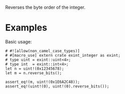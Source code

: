 Reverses the byte order of the integer.

# Examples

Basic usage:

```
# #![allow(non_camel_case_types)]
# #[macro_use] extern crate exint_integer as exint;
# type uint = exint::uint<4>;
# type int  = exint::int<4>;
let n = uint!(0x12345678);
let m = n.reverse_bits();

assert_eq!(m, uint!(0x1E6A2C48));
assert_eq!(uint!(0), uint!(0).reverse_bits());
```
